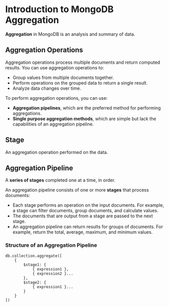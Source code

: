 # Introduction to MongoDB Aggregation

**Aggregation** in MongoDB is an analysis and summary of data.

## Aggregation Operations

Aggregation operations process multiple documents and return computed results. You can use aggregation operations to:

-   Group values from multiple documents together.
-   Perform operations on the grouped data to return a single result.
-   Analyze data changes over time.

To perform aggregation operations, you can use:

-   **Aggregation pipelines**, which are the preferred method for performing aggregations.
-   **Single purpose aggregation methods**, which are simple but lack the capabilities of an aggregation pipeline.

## Stage

An aggregation operation performed on the data.

## Aggregation Pipeline

A **series of stages** completed one at a time, in order.

An aggregation pipeline consists of one or more **stages** that process documents:

-   Each stage performs an operation on the input documents. For example, a stage can filter documents, group documents, and calculate values.
-   The documents that are output from a stage are passed to the next stage.
-   An aggregation pipeline can return results for groups of documents. For example, return the total, average, maximum, and minimum values.

### Structure of an Aggregation Pipeline

```
db.collection.aggregate([
    {
        $stage1: {
            { expression1 },
            { expression2 }...
        },
        $stage2: {
            { expression1 }...
        }
    }
])
```
